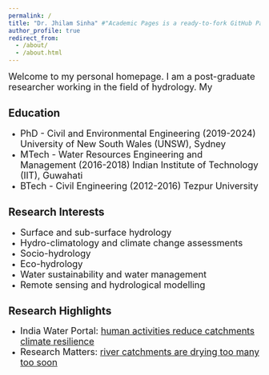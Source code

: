 ```yaml
---
permalink: /
title: "Dr. Jhilam Sinha" #"Academic Pages is a ready-to-fork GitHub Pages template for academic personal websites"
author_profile: true
redirect_from: 
  - /about/
  - /about.html
---
```

<span style="font-size:18px"> Welcome to my personal homepage. I am a post-graduate researcher working in the field of hydrology. My  

Education
------
* <span style="font-size:18px"> PhD - Civil and Environmental Engineering (2019-2024) University of New South Wales (UNSW), Sydney
* <span style="font-size:18px"> MTech - Water Resources Engineering and Management (2016-2018) Indian Institute of Technology (IIT), Guwahati
* <span style="font-size:18px"> BTech - Civil Engineering (2012-2016) Tezpur University

Research Interests
------
* <span style="font-size:18px"> Surface and sub-surface hydrology
* <span style="font-size:18px"> Hydro-climatology and climate change assessments 
* <span style="font-size:18px"> Socio-hydrology
* <span style="font-size:18px"> Eco-hydrology
* <span style="font-size:18px"> Water sustainability and water management  
* <span style="font-size:18px"> Remote sensing and hydrological modelling 

Research Highlights 
------
* <span style="font-size:18px"> India Water Portal: [human activities reduce catchments climate resilience](http://www.indiawaterportal.org/articles/human-activities-reduce-catchments-climate-resilience)
* <span style="font-size:18px"> Research Matters: [river catchments are drying too many too soon](https://researchmatters.in/news/india%E2%80%99s-river-catchments-are-drying-too-many-too-soon) 
